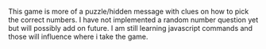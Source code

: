 This game is more of a puzzle/hidden message with clues on how to pick the correct
numbers. I have not implemented a random number question yet but will possibly add on future.
I am still learning javascript commands and those will influence where
i take the game.

